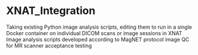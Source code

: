 # XNAT_Integration
Taking existing Python image analysis scripts, editing them to run in a single Docker container on individual DICOM scans or image sessions in XNAT
Image analysis scripts developed according to MagNET protocol image QC for MR scanner acceptance testing
